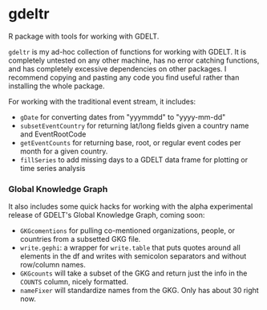 gdeltr
======

R package with tools for working with GDELT.


`gdeltr` is my ad-hoc collection of functions for working with GDELT.  It is completely untested on any other machine, has no error catching functions, and has completely excessive dependencies on other packages.  I recommend copying and pasting any code you find useful rather than installing the whole package.

For working with the traditional event stream, it includes:

* `gDate` for converting dates from "yyymmdd" to "yyyy-mm-dd"
* `subsetEventCountry` for returning lat/long fields given a country name and EventRootCode
* `getEventCounts` for returning base, root, or regular event codes per month for a given country.
* `fillSeries` to add missing days to a GDELT data frame for plotting or time series analysis


### Global Knowledge Graph

It also includes some quick hacks for working with the alpha experimental release of GDELT's Global Knowledge Graph, coming soon:
* `GKGcomentions` for pulling co-mentioned organizations, people, or countries from a subsetted GKG file.
* `write.gephi`: a wrapper for `write.table` that puts quotes around all elements in the df and writes with semicolon separators and without row/column names.
* `GKGcounts` will take a subset of the GKG and return just the info in the `COUNTS` column, nicely formatted.
* `nameFixer` will standardize names from the GKG.  Only has about 30 right now.
